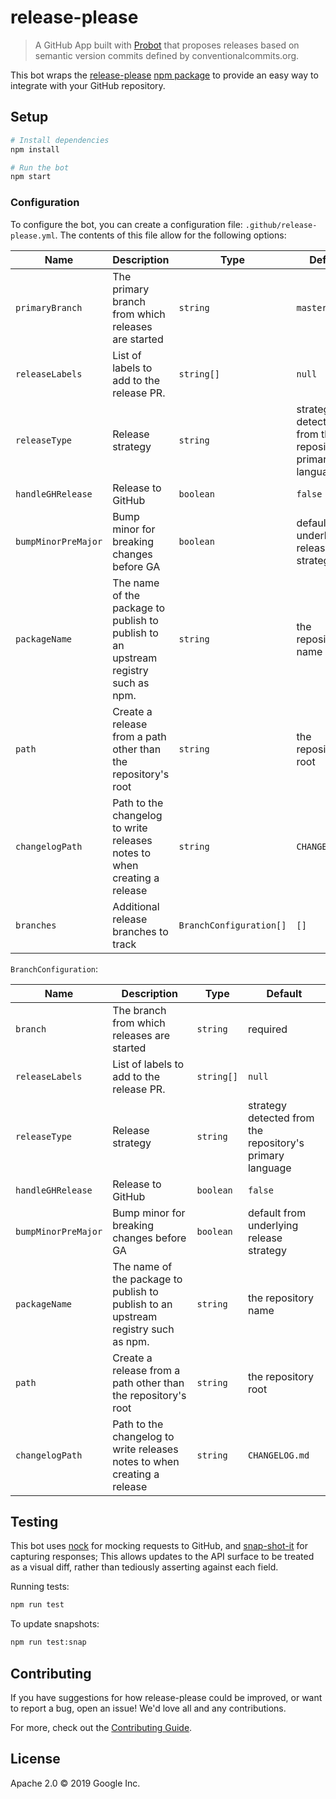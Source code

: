 # release-please

> A GitHub App built with [Probot](https://github.com/probot/probot) that proposes releases based on
> semantic version commits defined by conventionalcommits.org.

This bot wraps the [release-please][release-please] [npm package][npm-package]
to provide an easy way to integrate with your GitHub repository.

## Setup

```sh
# Install dependencies
npm install

# Run the bot
npm start
```

### Configuration

To configure the bot, you can create a configuration file:
`.github/release-please.yml`. The contents of this file allow for the following
options:

| Name                | Description                                        | Type       | Default                                                                               |
| ------------------- | -------------------------------------------------- | ---------- | ------------------------------------------------------------------------------------- |
| `primaryBranch`     | The primary branch from which releases are started | `string`   | `master`                                                                              |
| `releaseLabels`     | List of labels to add to the release PR.           | `string[]` | `null`                                                                                |
| `releaseType`       | Release strategy                                   | `string`   | strategy detected from the repository's primary language                              |
| `handleGHRelease`   | Release to GitHub                                  | `boolean`  | `false`                                                                               |
| `bumpMinorPreMajor` | Bump minor for breaking changes before GA          | `boolean`  | default from underlying release strategy                                              |
| `packageName`       | The name of the package to publish to publish to an upstream registry such as npm. | `string` | the repository name                                     |
| `path`              | Create a release from a path other than the repository's root | `string` | the repository root                                                          |
| `changelogPath`     | Path to the changelog to write releases notes to when creating a release | `string` | `CHANGELOG.md`                                                    |
| `branches`          | Additional release branches to track               | `BranchConfiguration[]` | `[]`                                                                     |

`BranchConfiguration`:

| Name                | Description                                        | Type       | Default                                                                               |
| ------------------- | -------------------------------------------------- | ---------- | ------------------------------------------------------------------------------------- |
| `branch`            | The branch from which releases are started         | `string`   | required                                                                              |
| `releaseLabels`     | List of labels to add to the release PR.           | `string[]` | `null`                                                                                |
| `releaseType`       | Release strategy                                   | `string`   | strategy detected from the repository's primary language                              |
| `handleGHRelease`   | Release to GitHub                                  | `boolean`  | `false`                                                                               |
| `bumpMinorPreMajor` | Bump minor for breaking changes before GA          | `boolean`  | default from underlying release strategy                                              |
| `packageName`       | The name of the package to publish to publish to an upstream registry such as npm. | `string` | the repository name                                     |
| `path`              | Create a release from a path other than the repository's root | `string` | the repository root                                                          |
| `changelogPath`     | Path to the changelog to write releases notes to when creating a release | `string` | `CHANGELOG.md`                                                    |


## Testing

This bot uses [nock](https://www.npmjs.com/package/nock) for mocking requests
to GitHub, and [snap-shot-it](https://www.npmjs.com/package/snap-shot-it) for
capturing responses; This allows updates to the API surface to be treated as a
visual diff, rather than tediously asserting against each field.

Running tests:

```sh
npm run test
```

To update snapshots:

```sh
npm run test:snap
```

## Contributing

If you have suggestions for how release-please could be improved, or want to
report a bug, open an issue! We'd love all and any contributions.

For more, check out the [Contributing Guide](CONTRIBUTING.md).

## License

Apache 2.0 © 2019 Google Inc.

[release-please]: https://github.com/googleapis/release-please
[npm-package]: https://www.npmjs.com/package/release-please
